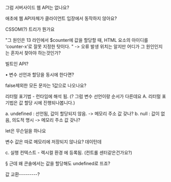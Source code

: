 그럼 서버사이드 웹 API는 없나요?

애초에 웹 API자체가 클라이언트 입장에서 동작하지 않아요? 

CSSOM(?) 트리가 뭔가요

"그 원인은 13 라인에서 $counter에 값을 할당할 때, HTML 요소의 아이디를 ‘counter-x’로 잘못 지정한 탓이다. "
-> 오류 발생 위치는 알지만 어디가 그 원인인지는 혼자서 찾아야 하는것인가?

빌트인 API?

• 변수 선언과 할당을 동시에 한다면? 

false제외한 모든 문자는 1값으로 나오나요?

리터럴 표기법 
	- 런타임에 해석 됨. (? 그럼 변수 선언이랑 순서가 다른데요
                        A. 리터럴 표기법은 값 할당 시에 진행되나봅니다.)

a. undefined : 선언됨, 값이 할당되지 않음. -> 메모리 주소 값 갖나?
b. null : 값이 없음, 의도적 명시 -> 메모리 주소 값 갖나?

let은 무슨일을 하나요

변수 값은 따로 메모리에 저장되지 않나요? 데이턴데

c. 실행 컨텍스트 - 렉시컬 환경 에 등록됨. (컨트롤 센터같은건가요?) 

§ 근데 왜 콘솔에서는 값을 할당해도 undefined로 뜨죠?

값 교환---------?
